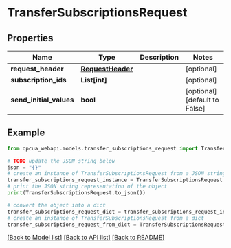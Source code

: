 # TransferSubscriptionsRequest


## Properties

Name | Type | Description | Notes
------------ | ------------- | ------------- | -------------
**request_header** | [**RequestHeader**](RequestHeader.md) |  | [optional] 
**subscription_ids** | **List[int]** |  | [optional] 
**send_initial_values** | **bool** |  | [optional] [default to False]

## Example

```python
from opcua_webapi.models.transfer_subscriptions_request import TransferSubscriptionsRequest

# TODO update the JSON string below
json = "{}"
# create an instance of TransferSubscriptionsRequest from a JSON string
transfer_subscriptions_request_instance = TransferSubscriptionsRequest.from_json(json)
# print the JSON string representation of the object
print(TransferSubscriptionsRequest.to_json())

# convert the object into a dict
transfer_subscriptions_request_dict = transfer_subscriptions_request_instance.to_dict()
# create an instance of TransferSubscriptionsRequest from a dict
transfer_subscriptions_request_from_dict = TransferSubscriptionsRequest.from_dict(transfer_subscriptions_request_dict)
```
[[Back to Model list]](../README.md#documentation-for-models) [[Back to API list]](../README.md#documentation-for-api-endpoints) [[Back to README]](../README.md)


